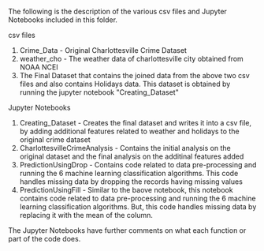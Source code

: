 The following is the description of the various csv files and Jupyter Notebooks included in this folder.

csv files
1. Crime_Data - Original Charlottesville Crime Dataset
2. weather_cho - The weather data of charlottesville city obtained from NOAA NCEI
3. The Final Dataset that contains the joined data from the above two csv files and also contains Holidays data. This dataset is obtained by running the jupyter notebook "Creating_Dataset"

Jupyter Notebooks
1. Creating_Dataset - Creates the final dataset and writes it into a csv file, by adding additional features related to weather and holidays to the original crime dataset
2. CharlottesvilleCrimeAnalysis - Contains the initial analysis on the original dataset and the final analysis on the additinal features added
3. PredictionUsingDrop - Contains code related to data pre-processing and running the 6 machine learning classification algorithms. This code handles missing data by dropping the records having missing values
4. PredictionUsingFill - Similar to the baove notebook, this notebook contains code related to data pre-processing and running the 6 machine learning classification algorithms. But, this code handles missing data by replacing it with the mean of the column.

The Jupyter Notebooks have further comments on what each function or part of the code does.